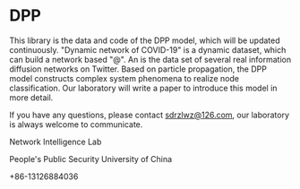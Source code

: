 # DPP
This library is the data and code of the DPP model, which will be updated continuously.
"Dynamic network of COVID-19" is a dynamic dataset, which can build a network based "@".
An is the data set of several real information diffusion networks on Twitter.
Based on particle propagation, the DPP model constructs complex system phenomena to realize node classification. Our laboratory will write a paper to introduce this model in more detail.

If you have any questions, please contact sdrzlwz@126.com, our laboratory is always welcome to communicate.


Network Intelligence Lab

People's Public Security University of China

+86-13126884036
